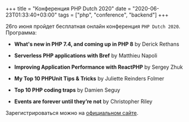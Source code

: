 +++
title = "Конференция PHP Dutch 2020"
date = "2020-06-23T01:33:40+03:00"
tags = ["php", "conference", "backend"]
+++

26го июня пройдет бесплатная онлайн конференция `PHP Dutch 2020`. Программа:

- **What's new in PHP 7.4, and coming up in PHP 8** by Derick Rethans

- **Serverless PHP applications with Bref** by Matthieu Napoli

- **Improving Application Performance with ReactPHP** by Sergey Zhuk

- **My Top 10 PHPUnit Tips & Tricks** by Juliette Reinders Folmer

- **Top 10 PHP coding traps** by Damien Seguy

- **Events are forever until they’re not** by Christopher Riley

Зарегистрироваться можно на [официальном сайте](https://www.phpconference.nl/).